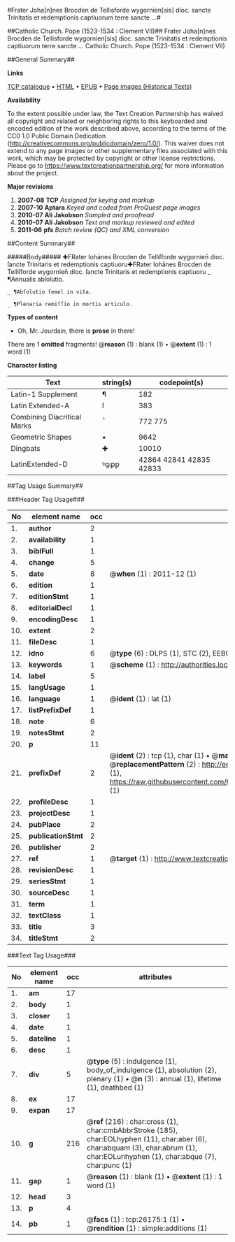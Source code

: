 #Frater Joha[n]nes Brocden de Tellisforde wygornien[sis] dioc. sancte Trinitatis et redemptionis captiuorum terre sancte ...#

##Catholic Church. Pope (1523-1534 : Clement VII)##
Frater Joha[n]nes Brocden de Tellisforde wygornien[sis] dioc. sancte Trinitatis et redemptionis captiuorum terre sancte ...
Catholic Church. Pope (1523-1534 : Clement VII)

##General Summary##

**Links**

[TCP catalogue](http://www.ota.ox.ac.uk/tcp/)  • 
[HTML](http://tei.it.ox.ac.uk/tcp/Texts-HTML/free/A04/A04001.html)  • 
[EPUB](http://tei.it.ox.ac.uk/tcp/Texts-EPUB/free/A04/A04001.epub) • 
[Page images (Historical Texts)](https://historicaltexts.jisc.ac.uk/eebo-23066933e)

**Availability**

To the extent possible under law, the Text Creation Partnership has waived all copyright and related or neighboring rights to this keyboarded and encoded edition of the work described above, according to the terms of the CC0 1.0 Public Domain Dedication (http://creativecommons.org/publicdomain/zero/1.0/). This waiver does not extend to any page images or other supplementary files associated with this work, which may be protected by copyright or other license restrictions. Please go to https://www.textcreationpartnership.org/ for more information about the project.

**Major revisions**

1. __2007-08__ __TCP__ *Assigned for keying and markup*
1. __2007-10__ __Aptara__ *Keyed and coded from ProQuest page images*
1. __2010-07__ __Ali Jakobson__ *Sampled and proofread*
1. __2010-07__ __Ali Jakobson__ *Text and markup reviewed and edited*
1. __2011-06__ __pfs__ *Batch review (QC) and XML conversion*

##Content Summary##

#####Body#####
✚FRater Iohānes Brocden de Telliſforde wygornien̄ dioc. ſancte Trinitaris et redemptionis captiuoru✚FRater Iohānes Brocden de Telliſforde wygornien̄ dioc. ſancte Trinitaris et redemptionis captiuoru
    _ ¶Annualis abſolutio.

    _ ¶Abſolutio ſemel in vita.

    _ ¶Plenaria remiſſio in mortis articulo.

**Types of content**

  * Oh, Mr. Jourdain, there is **prose** in there!

There are 1 **omitted** fragments! 
 @__reason__ (1) : blank (1)  •  @__extent__ (1) : 1 word (1)

**Character listing**


|Text|string(s)|codepoint(s)|
|---|---|---|
|Latin-1 Supplement|¶|182|
|Latin Extended-A|ſ|383|
|Combining             Diacritical Marks|̄̇|772 775|
|Geometric Shapes|▪|9642|
|Dingbats|✚|10010|
|LatinExtended-D|ꝰꝙꝓꝑ|42864 42841 42835 42833|

##Tag Usage Summary##

###Header Tag Usage###

|No|element name|occ|attributes|
|---|---|---|---|
|1.|__author__|2||
|2.|__availability__|1||
|3.|__biblFull__|1||
|4.|__change__|5||
|5.|__date__|8| @__when__ (1) : 2011-12 (1)|
|6.|__edition__|1||
|7.|__editionStmt__|1||
|8.|__editorialDecl__|1||
|9.|__encodingDesc__|1||
|10.|__extent__|2||
|11.|__fileDesc__|1||
|12.|__idno__|6| @__type__ (6) : DLPS (1), STC (2), EEBO-CITATION (1), OCLC (1), VID (1)|
|13.|__keywords__|1| @__scheme__ (1) : http://authorities.loc.gov/ (1)|
|14.|__label__|5||
|15.|__langUsage__|1||
|16.|__language__|1| @__ident__ (1) : lat (1)|
|17.|__listPrefixDef__|1||
|18.|__note__|6||
|19.|__notesStmt__|2||
|20.|__p__|11||
|21.|__prefixDef__|2| @__ident__ (2) : tcp (1), char (1)  •  @__matchPattern__ (2) : ([0-9\-]+):([0-9IVX]+) (1), (.+) (1)  •  @__replacementPattern__ (2) : http://eebo.chadwyck.com/downloadtiff?vid=$1&page=$2 (1), https://raw.githubusercontent.com/textcreationpartnership/Texts/master/tcpchars.xml#$1 (1)|
|22.|__profileDesc__|1||
|23.|__projectDesc__|1||
|24.|__pubPlace__|2||
|25.|__publicationStmt__|2||
|26.|__publisher__|2||
|27.|__ref__|1| @__target__ (1) : http://www.textcreationpartnership.org/docs/. (1)|
|28.|__revisionDesc__|1||
|29.|__seriesStmt__|1||
|30.|__sourceDesc__|1||
|31.|__term__|1||
|32.|__textClass__|1||
|33.|__title__|3||
|34.|__titleStmt__|2||


###Text Tag Usage###

|No|element name|occ|attributes|
|---|---|---|---|
|1.|__am__|17||
|2.|__body__|1||
|3.|__closer__|1||
|4.|__date__|1||
|5.|__dateline__|1||
|6.|__desc__|1||
|7.|__div__|5| @__type__ (5) : indulgence (1), body_of_indulgence (1), absolution (2), plenary (1)  •  @__n__ (3) : annual (1), lifetime (1), deathbed (1)|
|8.|__ex__|17||
|9.|__expan__|17||
|10.|__g__|216| @__ref__ (216) : char:cross (1), char:cmbAbbrStroke (185), char:EOLhyphen (11), char:aber (6), char:abquam (3), char:abrum (1), char:EOLunhyphen (1), char:abque (7), char:punc (1)|
|11.|__gap__|1| @__reason__ (1) : blank (1)  •  @__extent__ (1) : 1 word (1)|
|12.|__head__|3||
|13.|__p__|4||
|14.|__pb__|1| @__facs__ (1) : tcp:26175:1 (1)  •  @__rendition__ (1) : simple:additions (1)|
